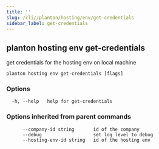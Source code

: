 ```yaml
---
title: ''
slug: /cli//planton/hosting/env/get-credentials
sidebar_label: get-credentials
---
```

## planton hosting env get-credentials

get credentials for the hosting env on local machine

```
planton hosting env get-credentials [flags]
```

### Options

```
  -h, --help   help for get-credentials
```

### Options inherited from parent commands

```
      --company-id string       id of the company
      --debug                   set log level to debug
      --hosting-env-id string   id of the hosting env
```

